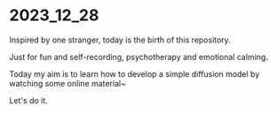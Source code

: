 # 2023_12_28
Inspired by one stranger, today is the birth of this repository.

Just for fun and self-recording, psychotherapy and emotional calming.



Today my aim is to learn how to develop a simple diffusion model by watching some online material~



Let's do it.



